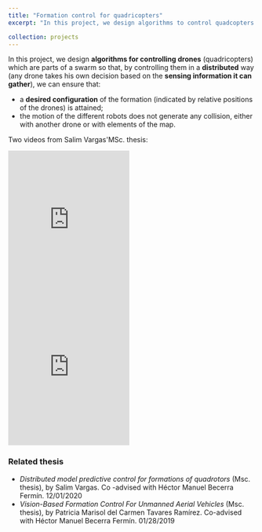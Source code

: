 ```yaml
---
title: "Formation control for quadricopters"
excerpt: "In this project, we design algorithms to control quadcopters formations in a distributed way, using consensus theory. One of the main difficulties is that the trajectories of the quadcopters should be without collision, with either static obstacles in the environment or with other quadcopters."

collection: projects
---
```


In this project, we design **algorithms for controlling drones** (quadricopters) which are parts of a swarm so that, by controlling them in a **distributed** way (any drone takes his own decision based on the **sensing information it can gather**), we can ensure that:

* a **desired configuration** of the formation (indicated by relative positions of the drones) is attained;
* the motion of the different robots does not generate any collision, either with another drone or with elements of the map.

Two videos from Salim Vargas'MSc. thesis:
<div class="fitvidsignore">
<iframe width="49%" height="300" src="https://www.youtube.com/embed/sXTGWBh2l8k" title="Formation control with simultaneous obstacle avoidance and connectivity maintenance" frameborder="0" allow="accelerometer; autoplay; clipboard-write; encrypted-media; gyroscope; picture-in-picture" allowfullscreen></iframe>
</div>
<div class="fitvidsignore">
<iframe width="49%" height="300" src="https://www.youtube.com/embed/A9RQxtIBx6s" title="Formation control with 4 Bebops drones" frameborder="0" allow="accelerometer; autoplay; clipboard-write; encrypted-media; gyroscope; picture-in-picture" allowfullscreen></iframe>
</div>

### Related thesis

* *Distributed model predictive control for formations of quadrotors* (Msc. thesis), by	Salim Vargas. Co -advised with Héctor Manuel Becerra Fermín. 12/01/2020<br>
<a href="https://cimat.repositorioinstitucional.mx/jspui/bitstream/1008/1106/1/TE%20815.pdf"><i class="fas fa-fw fa-file-pdf zoom" aria-hidden="true"></i></a>
* *Vision-Based Formation Control For Unmanned Aerial Vehicles* (Msc. thesis), by Patricia Marisol del Carmen Tavares Ramírez. Co-advised with Héctor Manuel Becerra Fermín. 01/28/2019<br>
<a href="https://cimat.repositorioinstitucional.mx/jspui/bitstream/1008/1005/1/TE%20728.pdf"><i class="fas fa-fw fa-file-pdf zoom" aria-hidden="true"></i></a>
